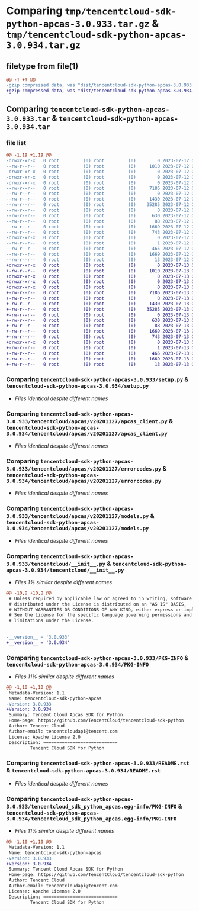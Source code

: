 # Comparing `tmp/tencentcloud-sdk-python-apcas-3.0.933.tar.gz` & `tmp/tencentcloud-sdk-python-apcas-3.0.934.tar.gz`

## filetype from file(1)

```diff
@@ -1 +1 @@
-gzip compressed data, was "dist/tencentcloud-sdk-python-apcas-3.0.933.tar", last modified: Wed Jul 12 00:18:55 2023, max compression
+gzip compressed data, was "dist/tencentcloud-sdk-python-apcas-3.0.934.tar", last modified: Thu Jul 13 00:14:37 2023, max compression
```

## Comparing `tencentcloud-sdk-python-apcas-3.0.933.tar` & `tencentcloud-sdk-python-apcas-3.0.934.tar`

### file list

```diff
@@ -1,19 +1,19 @@
-drwxr-xr-x   0 root         (0) root         (0)        0 2023-07-12 00:18:55.000000 tencentcloud-sdk-python-apcas-3.0.933/
--rw-r--r--   0 root         (0) root         (0)     1010 2023-07-12 00:18:55.000000 tencentcloud-sdk-python-apcas-3.0.933/setup.py
-drwxr-xr-x   0 root         (0) root         (0)        0 2023-07-12 00:18:55.000000 tencentcloud-sdk-python-apcas-3.0.933/tencentcloud/
-drwxr-xr-x   0 root         (0) root         (0)        0 2023-07-12 00:18:55.000000 tencentcloud-sdk-python-apcas-3.0.933/tencentcloud/apcas/
-drwxr-xr-x   0 root         (0) root         (0)        0 2023-07-12 00:18:55.000000 tencentcloud-sdk-python-apcas-3.0.933/tencentcloud/apcas/v20201127/
--rw-r--r--   0 root         (0) root         (0)     7186 2023-07-12 00:18:55.000000 tencentcloud-sdk-python-apcas-3.0.933/tencentcloud/apcas/v20201127/apcas_client.py
--rw-r--r--   0 root         (0) root         (0)        0 2023-07-12 00:18:55.000000 tencentcloud-sdk-python-apcas-3.0.933/tencentcloud/apcas/v20201127/__init__.py
--rw-r--r--   0 root         (0) root         (0)     1430 2023-07-12 00:18:55.000000 tencentcloud-sdk-python-apcas-3.0.933/tencentcloud/apcas/v20201127/errorcodes.py
--rw-r--r--   0 root         (0) root         (0)    35285 2023-07-12 00:18:55.000000 tencentcloud-sdk-python-apcas-3.0.933/tencentcloud/apcas/v20201127/models.py
--rw-r--r--   0 root         (0) root         (0)        0 2023-07-12 00:18:55.000000 tencentcloud-sdk-python-apcas-3.0.933/tencentcloud/apcas/__init__.py
--rw-r--r--   0 root         (0) root         (0)      630 2023-07-12 00:18:55.000000 tencentcloud-sdk-python-apcas-3.0.933/tencentcloud/__init__.py
--rw-r--r--   0 root         (0) root         (0)       88 2023-07-12 00:18:55.000000 tencentcloud-sdk-python-apcas-3.0.933/setup.cfg
--rw-r--r--   0 root         (0) root         (0)     1669 2023-07-12 00:18:55.000000 tencentcloud-sdk-python-apcas-3.0.933/PKG-INFO
--rw-r--r--   0 root         (0) root         (0)      743 2023-07-12 00:18:55.000000 tencentcloud-sdk-python-apcas-3.0.933/README.rst
-drwxr-xr-x   0 root         (0) root         (0)        0 2023-07-12 00:18:55.000000 tencentcloud-sdk-python-apcas-3.0.933/tencentcloud_sdk_python_apcas.egg-info/
--rw-r--r--   0 root         (0) root         (0)        1 2023-07-12 00:18:55.000000 tencentcloud-sdk-python-apcas-3.0.933/tencentcloud_sdk_python_apcas.egg-info/dependency_links.txt
--rw-r--r--   0 root         (0) root         (0)      465 2023-07-12 00:18:55.000000 tencentcloud-sdk-python-apcas-3.0.933/tencentcloud_sdk_python_apcas.egg-info/SOURCES.txt
--rw-r--r--   0 root         (0) root         (0)     1669 2023-07-12 00:18:55.000000 tencentcloud-sdk-python-apcas-3.0.933/tencentcloud_sdk_python_apcas.egg-info/PKG-INFO
--rw-r--r--   0 root         (0) root         (0)       13 2023-07-12 00:18:55.000000 tencentcloud-sdk-python-apcas-3.0.933/tencentcloud_sdk_python_apcas.egg-info/top_level.txt
+drwxr-xr-x   0 root         (0) root         (0)        0 2023-07-13 00:14:37.000000 tencentcloud-sdk-python-apcas-3.0.934/
+-rw-r--r--   0 root         (0) root         (0)     1010 2023-07-13 00:14:37.000000 tencentcloud-sdk-python-apcas-3.0.934/setup.py
+drwxr-xr-x   0 root         (0) root         (0)        0 2023-07-13 00:14:37.000000 tencentcloud-sdk-python-apcas-3.0.934/tencentcloud/
+drwxr-xr-x   0 root         (0) root         (0)        0 2023-07-13 00:14:37.000000 tencentcloud-sdk-python-apcas-3.0.934/tencentcloud/apcas/
+drwxr-xr-x   0 root         (0) root         (0)        0 2023-07-13 00:14:37.000000 tencentcloud-sdk-python-apcas-3.0.934/tencentcloud/apcas/v20201127/
+-rw-r--r--   0 root         (0) root         (0)     7186 2023-07-13 00:14:37.000000 tencentcloud-sdk-python-apcas-3.0.934/tencentcloud/apcas/v20201127/apcas_client.py
+-rw-r--r--   0 root         (0) root         (0)        0 2023-07-13 00:14:37.000000 tencentcloud-sdk-python-apcas-3.0.934/tencentcloud/apcas/v20201127/__init__.py
+-rw-r--r--   0 root         (0) root         (0)     1430 2023-07-13 00:14:37.000000 tencentcloud-sdk-python-apcas-3.0.934/tencentcloud/apcas/v20201127/errorcodes.py
+-rw-r--r--   0 root         (0) root         (0)    35285 2023-07-13 00:14:37.000000 tencentcloud-sdk-python-apcas-3.0.934/tencentcloud/apcas/v20201127/models.py
+-rw-r--r--   0 root         (0) root         (0)        0 2023-07-13 00:14:37.000000 tencentcloud-sdk-python-apcas-3.0.934/tencentcloud/apcas/__init__.py
+-rw-r--r--   0 root         (0) root         (0)      630 2023-07-13 00:14:37.000000 tencentcloud-sdk-python-apcas-3.0.934/tencentcloud/__init__.py
+-rw-r--r--   0 root         (0) root         (0)       88 2023-07-13 00:14:37.000000 tencentcloud-sdk-python-apcas-3.0.934/setup.cfg
+-rw-r--r--   0 root         (0) root         (0)     1669 2023-07-13 00:14:37.000000 tencentcloud-sdk-python-apcas-3.0.934/PKG-INFO
+-rw-r--r--   0 root         (0) root         (0)      743 2023-07-13 00:14:37.000000 tencentcloud-sdk-python-apcas-3.0.934/README.rst
+drwxr-xr-x   0 root         (0) root         (0)        0 2023-07-13 00:14:37.000000 tencentcloud-sdk-python-apcas-3.0.934/tencentcloud_sdk_python_apcas.egg-info/
+-rw-r--r--   0 root         (0) root         (0)        1 2023-07-13 00:14:37.000000 tencentcloud-sdk-python-apcas-3.0.934/tencentcloud_sdk_python_apcas.egg-info/dependency_links.txt
+-rw-r--r--   0 root         (0) root         (0)      465 2023-07-13 00:14:37.000000 tencentcloud-sdk-python-apcas-3.0.934/tencentcloud_sdk_python_apcas.egg-info/SOURCES.txt
+-rw-r--r--   0 root         (0) root         (0)     1669 2023-07-13 00:14:37.000000 tencentcloud-sdk-python-apcas-3.0.934/tencentcloud_sdk_python_apcas.egg-info/PKG-INFO
+-rw-r--r--   0 root         (0) root         (0)       13 2023-07-13 00:14:37.000000 tencentcloud-sdk-python-apcas-3.0.934/tencentcloud_sdk_python_apcas.egg-info/top_level.txt
```

### Comparing `tencentcloud-sdk-python-apcas-3.0.933/setup.py` & `tencentcloud-sdk-python-apcas-3.0.934/setup.py`

 * *Files identical despite different names*

### Comparing `tencentcloud-sdk-python-apcas-3.0.933/tencentcloud/apcas/v20201127/apcas_client.py` & `tencentcloud-sdk-python-apcas-3.0.934/tencentcloud/apcas/v20201127/apcas_client.py`

 * *Files identical despite different names*

### Comparing `tencentcloud-sdk-python-apcas-3.0.933/tencentcloud/apcas/v20201127/errorcodes.py` & `tencentcloud-sdk-python-apcas-3.0.934/tencentcloud/apcas/v20201127/errorcodes.py`

 * *Files identical despite different names*

### Comparing `tencentcloud-sdk-python-apcas-3.0.933/tencentcloud/apcas/v20201127/models.py` & `tencentcloud-sdk-python-apcas-3.0.934/tencentcloud/apcas/v20201127/models.py`

 * *Files identical despite different names*

### Comparing `tencentcloud-sdk-python-apcas-3.0.933/tencentcloud/__init__.py` & `tencentcloud-sdk-python-apcas-3.0.934/tencentcloud/__init__.py`

 * *Files 1% similar despite different names*

```diff
@@ -10,8 +10,8 @@
 # Unless required by applicable law or agreed to in writing, software
 # distributed under the License is distributed on an "AS IS" BASIS,
 # WITHOUT WARRANTIES OR CONDITIONS OF ANY KIND, either express or implied.
 # See the License for the specific language governing permissions and
 # limitations under the License.
 
 
-__version__ = '3.0.933'
+__version__ = '3.0.934'
```

### Comparing `tencentcloud-sdk-python-apcas-3.0.933/PKG-INFO` & `tencentcloud-sdk-python-apcas-3.0.934/PKG-INFO`

 * *Files 11% similar despite different names*

```diff
@@ -1,10 +1,10 @@
 Metadata-Version: 1.1
 Name: tencentcloud-sdk-python-apcas
-Version: 3.0.933
+Version: 3.0.934
 Summary: Tencent Cloud Apcas SDK for Python
 Home-page: https://github.com/TencentCloud/tencentcloud-sdk-python
 Author: Tencent Cloud
 Author-email: tencentcloudapi@tencent.com
 License: Apache License 2.0
 Description: ============================
         Tencent Cloud SDK for Python
```

### Comparing `tencentcloud-sdk-python-apcas-3.0.933/README.rst` & `tencentcloud-sdk-python-apcas-3.0.934/README.rst`

 * *Files identical despite different names*

### Comparing `tencentcloud-sdk-python-apcas-3.0.933/tencentcloud_sdk_python_apcas.egg-info/PKG-INFO` & `tencentcloud-sdk-python-apcas-3.0.934/tencentcloud_sdk_python_apcas.egg-info/PKG-INFO`

 * *Files 11% similar despite different names*

```diff
@@ -1,10 +1,10 @@
 Metadata-Version: 1.1
 Name: tencentcloud-sdk-python-apcas
-Version: 3.0.933
+Version: 3.0.934
 Summary: Tencent Cloud Apcas SDK for Python
 Home-page: https://github.com/TencentCloud/tencentcloud-sdk-python
 Author: Tencent Cloud
 Author-email: tencentcloudapi@tencent.com
 License: Apache License 2.0
 Description: ============================
         Tencent Cloud SDK for Python
```

